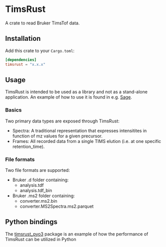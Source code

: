 # TimsRust

A crate to read Bruker TimsTof data.

## Installation

Add this crate to your `Cargo.toml`:

```toml
[dependencies]
timsrust = "x.x.x"
```

## Usage

TimsRust is intended to be used as a library and not as a stand-alone application. An example of how to use it is found in e.g. [Sage](https://github.com/lazear/sage).

### Basics

Two primary data types are exposed through TimsRust:
* Spectra: A traditional representation that expresses intensitites in function of mz values for a given precursor.
* Frames: All recorded data from a single TIMS elution (i.e. at one specific retention_time).

### File formats

Two file formats are supported:
* Bruker .d folder containing:
    * analysis.tdf
    * analysis.tdf_bin
* Bruker .ms2 folder containing:
    * converter.ms2.bin
    * converter.MS2Spectra.ms2.parquet

## Python bindings

The [timsrust_pyo3](https://github.com/jspaezp/timsrust_pyo3) package is an example of how the performance of TimsRust can be utilized in Python
